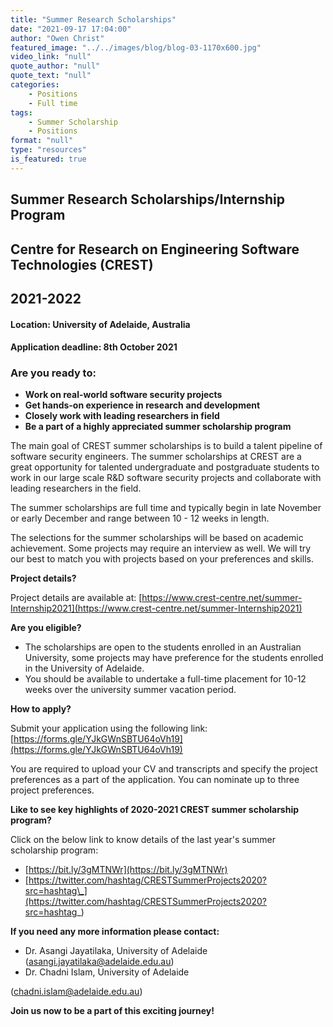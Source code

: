 ```yaml
---
title: "Summer Research Scholarships"
date: "2021-09-17 17:04:00"
author: "Owen Christ"
featured_image: "../../images/blog/blog-03-1170x600.jpg"
video_link: "null"
quote_author: "null"
quote_text: "null"
categories: 
    - Positions
    - Full time
tags: 
    - Summer Scholarship
    - Positions
format: "null"
type: "resources"
is_featured: true
---
```


## Summer Research Scholarships/Internship Program

## Centre for Research on Engineering Software Technologies (CREST)



## 2021-2022

#### Location: University of Adelaide, Australia

#### Application deadline: 8th October 2021


### Are you ready to:

- **Work on real-world software security projects**
- **Get hands-on experience in research**  **and development**
- **Closely work with leading researchers in field**
- **Be a part of a highly appreciated summer scholarship program**

The main goal of CREST summer scholarships is to build a talent pipeline of software security engineers. The summer scholarships at CREST are a great opportunity for talented undergraduate and postgraduate students to work in our large scale R&amp;D software security projects and collaborate with leading researchers in the field.

The summer scholarships are full time and typically begin in late November or early December and range between 10 - 12 weeks in length.

The selections for the summer scholarships will be based on academic achievement. Some projects may require an interview as well. We will try our best to match you with projects based on your preferences and skills.

**Project details?**

Project details are available at: [https://www.crest-centre.net/summer-Internship2021](https://www.crest-centre.net/summer-Internship2021)

**Are you eligible?**

- The scholarships are open to the students enrolled in an Australian University, some projects may have preference for the students enrolled in the University of Adelaide.
- You should be available to undertake a full-time placement for 10-12 weeks over the university summer vacation period.

**How to apply?**

Submit your application using the following link: [https://forms.gle/YJkGWnSBTU64oVh19](https://forms.gle/YJkGWnSBTU64oVh19)

You are required to upload your CV and transcripts and specify the project preferences as a part of the application. You can nominate up to three project preferences.

**Like to see key highlights of 2020-2021 CREST summer scholarship program?**

Click on the below link to know details of the last year&#39;s summer scholarship program:

- [https://bit.ly/3gMTNWr](https://bit.ly/3gMTNWr)
- [https://twitter.com/hashtag/CRESTSummerProjects2020?src=hashtag\_](https://twitter.com/hashtag/CRESTSummerProjects2020?src=hashtag_)

**If you need any more information please contact:**

- Dr. Asangi Jayatilaka, University of Adelaide ([asangi.jayatilaka@adelaide.edu.au](mailto:asangi.jayatilaka@adelaide.edu.au))
- Dr. Chadni Islam, University of Adelaide

(chadni.islam@adelaide.edu.au)

**Join us now to be a part of this exciting journey!**